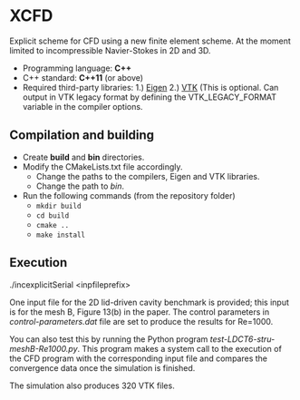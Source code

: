 # XCFD
Explicit scheme for CFD using a new finite element scheme. At the moment limited to incompressible Navier-Stokes in 2D and 3D.

* Programming language: **C++**
* C++ standard: **C++11** (or above)
* Required third-party libraries:
  1.) [Eigen](http://eigen.tuxfamily.org/index.php?title=Main_Page)
  2.) [VTK](https://vtk.org/) (This is optional. Can output in VTK legacy format by defining the VTK_LEGACY_FORMAT variable in the compiler options.


## Compilation and building
* Create **build** and **bin** directories.
* Modify the CMakeLists.txt file accordingly.
  * Change the paths to the compilers, Eigen and VTK libraries.
  * Change the path to *bin*.
* Run the following commands (from the repository folder)
  * `mkdir build`
  * `cd build`
  * `cmake ..`
  * `make install`


## Execution
./incexplicitSerial \<inpfileprefix\>

One input file for the 2D lid-driven cavity benchmark is provided; this input is for the mesh B, Figure 13(b) in the paper. The control parameters in *control-parameters.dat* file are set to produce the results for Re=1000.

You can also test this by running the Python program *test-LDCT6-stru-meshB-Re1000.py*. This program makes a system call to the execution of the CFD program with the corresponding input file and compares the convergence data once the simulation is finished.

The simulation also produces 320 VTK files.
